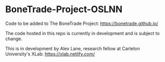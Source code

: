 # BoneTrade-Project-OSLNN
Code to be added to The BoneTrade Project: https://bonetrade.github.io/

The code hosted in this repo is currently in development and is subject to change.

This is in development by Alex Lane, research fellow at Carleton University's XLab: https://xlab.netlify.com/
